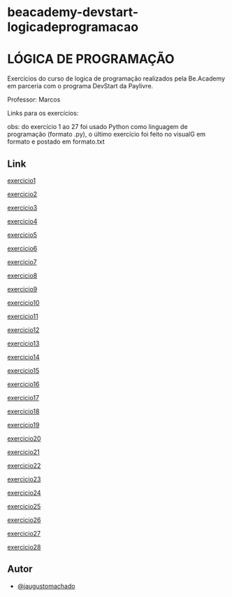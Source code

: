 # beacademy-devstart-logicadeprogramacao




# LÓGICA DE PROGRAMAÇÃO
Exercícios do curso de logica de programação realizados pela Be.Academy em parceria com o programa DevStart da Paylivre.

Professor: Marcos

Links para os exercícios:

obs: do exercício 1 ao 27 foi usado Python como linguagem de programação (formato .py),
o último exercício foi feito no visualG em formato e postado em formato.txt

##  Link

[exercicio1](https://github.com/jaugustomachado/beacademy-devstart-logicadeprogramacao/blob/main/exercicio1.py)

[exercicio2](https://github.com/jaugustomachado/beacademy-devstart-logicadeprogramacao/blob/main/exercicio2.py)

[exercicio3](https://github.com/jaugustomachado/beacademy-devstart-logicadeprogramacao/blob/main/exercicio3.py)

[exercicio4](https://github.com/jaugustomachado/beacademy-devstart-logicadeprogramacao/blob/main/exercicio4.py)

[exercicio5](https://github.com/jaugustomachado/beacademy-devstart-logicadeprogramacao/blob/main/exercicio5.py)

[exercicio6](https://github.com/jaugustomachado/beacademy-devstart-logicadeprogramacao/blob/main/exercicio6.py)

[exercicio7](https://github.com/jaugustomachado/beacademy-devstart-logicadeprogramacao/blob/main/exercicio7.py)

[exercicio8](https://github.com/jaugustomachado/beacademy-devstart-logicadeprogramacao/blob/main/exercicio8.py)

[exercicio9](https://github.com/jaugustomachado/beacademy-devstart-logicadeprogramacao/blob/main/exercicio9.py)

[exercicio10](https://github.com/jaugustomachado/beacademy-devstart-logicadeprogramacao/blob/main/exercicio10.py)

[exercicio11](https://github.com/jaugustomachado/beacademy-devstart-logicadeprogramacao/blob/main/exercicio11.py)

[exercicio12](https://github.com/jaugustomachado/beacademy-devstart-logicadeprogramacao/blob/main/exercicio12.py)

[exercicio13](https://github.com/jaugustomachado/beacademy-devstart-logicadeprogramacao/blob/main/exercicio13.py)

[exercicio14](https://github.com/jaugustomachado/beacademy-devstart-logicadeprogramacao/blob/main/exercicio14.py)

[exercicio15](https://github.com/jaugustomachado/beacademy-devstart-logicadeprogramacao/blob/main/exercicio15.py)

[exercicio16](https://github.com/jaugustomachado/beacademy-devstart-logicadeprogramacao/blob/main/exercicio16.py)

[exercicio17](https://github.com/jaugustomachado/beacademy-devstart-logicadeprogramacao/blob/main/exercicio17.py)

[exercicio18](https://github.com/jaugustomachado/beacademy-devstart-logicadeprogramacao/blob/main/exercicio18.py)

[exercicio19](https://github.com/jaugustomachado/beacademy-devstart-logicadeprogramacao/blob/main/exercicio19.py)

[exercicio20](https://github.com/jaugustomachado/beacademy-devstart-logicadeprogramacao/blob/main/exercicio20.py)

[exercicio21](https://github.com/jaugustomachado/beacademy-devstart-logicadeprogramacao/blob/main/exercicio21.py)

[exercicio22](https://github.com/jaugustomachado/beacademy-devstart-logicadeprogramacao/blob/main/exercicio22.py)

[exercicio23](https://github.com/jaugustomachado/beacademy-devstart-logicadeprogramacao/blob/main/exercicio23.py)

[exercicio24](https://github.com/jaugustomachado/beacademy-devstart-logicadeprogramacao/blob/main/exercicio24.py)

[exercicio25](https://github.com/jaugustomachado/beacademy-devstart-logicadeprogramacao/blob/main/exercicio25.py)

[exercicio26](https://github.com/jaugustomachado/beacademy-devstart-logicadeprogramacao/blob/main/exercicio26.py)

[exercicio27](https://github.com/jaugustomachado/beacademy-devstart-logicadeprogramacao/blob/main/exercicio27.py)

[exercicio28](https://github.com/jaugustomachado/beacademy-devstart-logicadeprogramacao/blob/main/exercicio28.py)

## Autor

- [@jaugustomachado](https://github.com/jaugustomachado)
